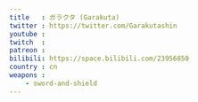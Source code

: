 ```yaml
---
title   : ガラクタ (Garakuta)
twitter : https://twitter.com/Garakutashin
youtube :
twitch  :
patreon :
bilibili: https://space.bilibili.com/23956850
country : cn
weapons :
    - sword-and-shield
---
```

